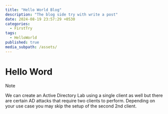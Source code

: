 ```yaml
---
title: "Hello World Blog"
description: "The blog side try with write a post"
date: 2024-08-19 23:57:29 +0530
categories:
  - FirstTry
tags:
  - HelloWorld
published: true
media_subpath: /assets/
---
```


# Hello Word

> [!NOTE]
> We can create an Active Directory Lab using a single client as well but there are certain AD attacks that require two clients to perform. Depending on your use case you may skip the setup of the second 2nd client.


